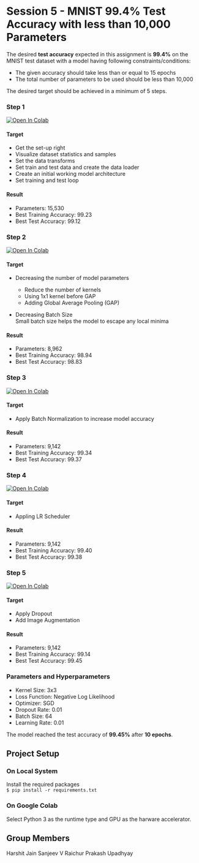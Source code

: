 # Session 5 - MNIST 99.4% Test Accuracy with less than 10,000 Parameters

The desired **test accuracy** expected in this assignment is **99.4%** on the MNIST test dataset with a model having following constraints/conditions:

- The given accuracy should take less than or equal to 15 epochs
- The total number of parameters to be used should be less than 10,000

The desired target should be achieved in a minimum of 5 steps.

### Step 1

[![Open In Colab](https://colab.research.google.com/assets/colab-badge.svg)](https://colab.research.google.com/drive/17ZJeAAxgsAL1q3mP2v3NzE3HtiQyt5UD)

#### Target

- Get the set-up right
- Visualize dataset statistics and samples
- Set the data transforms
- Set train and test data and create the data loader
- Create an initial working model architecture
- Set training and test loop

#### Result

- Parameters: 15,530
- Best Training Accuracy: 99.23
- Best Test Accuracy: 99.12

### Step 2

[![Open In Colab](https://colab.research.google.com/assets/colab-badge.svg)](https://colab.research.google.com/drive/1hrti39bpOgm5zArhid2FOI4QgIFX5jhQ)

#### Target

- Decreasing the number of model parameters

  - Reduce the number of kernels
  - Using 1x1 kernel before GAP
  - Adding Global Average Pooling (GAP)

- Decreasing Batch Size  
  Small batch size helps the model to escape any local minima

#### Result

- Parameters: 8,962
- Best Training Accuracy: 98.94
- Best Test Accuracy: 98.83

### Step 3

[![Open In Colab](https://colab.research.google.com/assets/colab-badge.svg)](https://colab.research.google.com/drive/1r0_0TkW_InmFO5bNhKo7BtURofH8hbQM)

#### Target

- Apply Batch Normalization to increase model accuracy

#### Result

- Parameters: 9,142
- Best Training Accuracy: 99.34
- Best Test Accuracy: 99.37

### Step 4

[![Open In Colab](https://colab.research.google.com/assets/colab-badge.svg)](https://colab.research.google.com/drive/18sBCg8A11FIEygZqQ-2mN6Z7eN-pkId5)

#### Target

- Appling LR Scheduler  

#### Result

- Parameters: 9,142
- Best Training Accuracy: 99.40
- Best Test Accuracy: 99.38

### Step 5

[![Open In Colab](https://colab.research.google.com/assets/colab-badge.svg)](https://colab.research.google.com/drive/1dB_x8RvgsLiHT30qti2l-fxm-4q00DIh)

#### Target

- Apply Dropout
- Add Image Augmentation

#### Result

- Parameters: 9,142
- Best Training Accuracy: 99.14
- Best Test Accuracy: 99.45

### Parameters and Hyperparameters

- Kernel Size: 3x3
- Loss Function: Negative Log Likelihood
- Optimizer: SGD
- Dropout Rate: 0.01
- Batch Size: 64
- Learning Rate: 0.01

The model reached the test accuracy of **99.45%** after **10 epochs**.

## Project Setup

### On Local System

Install the required packages  
 `$ pip install -r requirements.txt`

### On Google Colab

Select Python 3 as the runtime type and GPU as the harware accelerator.

## Group Members

Harshit Jain
Sanjeev V Raichur
Prakash Upadhyay
